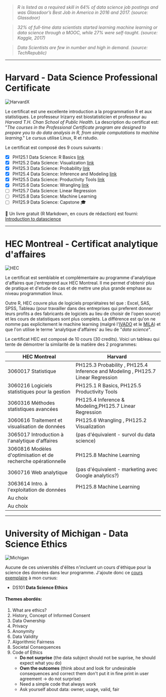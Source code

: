 
> *R is listed as a required skill in 64% of data science job postings and was Glassdoor’s Best Job in America in 2016 and 2017. (source: Glassdoor)*

> *32% of full-time data scientists started learning machine learning or data science through a MOOC, while 27% were self-taught. (source: Kaggle, 2017)*

> *Data Scientists are few in number and high in demand. (source: TechRepublic)*


------------------------------------------------------------------------------------------------------------------------

# Harvard - Data Science Professional Certificate

![HarvardX](https://www.edx.org/sites/default/files/school/image/banner/harvardx.jpg)

Le certificat est une excellente introduction a la programmation R et aux statistiques. Le professeur Irizarry est biostatisticien et professeur au *Harvard T.H. Chan School of Public Health*. La description du certificat est: "*The courses in the Professional Certificate program are designed to prepare you to do data analysis in R, from simple computations to machine learning*." Le cursus utilise Linux, R et rstudio.

Le certificat est composé des 9 cours suivants :

   - [x] PH125.1 Data Science: R Basics                [link][1]
   - [x] PH125.2 Data Science: Visualization           [link][2]
   - [x] PH125.3 Data Science: Probability             [link][3]
   - [x] PH125.4 Data Science: Inference and Modeling  [link][4]
   - [x] PH125.5 Data Science: Productivity Tools      [link][5]
   - [x] PH125.6 Data Science: Wrangling               [link][6]
   - [ ] PH125.7 Data Science: Linear Regression
   - [ ] PH125.8 Data Science: Machine Learning
   - [ ] PH125.9 Data Science: Capstone :mortar_board:

:notebook: Un livre gratuit (R Markdown, en cours de rédaction) est fourni: [Introduction to datascience][10]

[1]: https://courses.edx.org/certificates/3bd6534cff1441729903746548aa0314
[2]: https://courses.edx.org/certificates/64d48644f39f4607b71a7350c2c58d3c
[3]: https://courses.edx.org/certificates/678f8521863f47ac88888547c41ae916
[4]: https://courses.edx.org/certificates/3a01e2901dde48618d7ec0db8034a60e
[5]: https://courses.edx.org/certificates/6ef7b5368b714d00a4608c7575e41dc0
[6]: https://courses.edx.org/certificates/b126c78808f940d18839ac3ffeef2e3f
[10]: https://rafalab.github.io/dsbook/


------------------------------------------------------------------------------------------------------------------------

# HEC Montreal - Certificat analytique d'affaires

![HEC](https://www.hec.ca/images/comelect/d-decou-lg.jpg)

Le certificat est semblable et complémentaire au programme d'analytique d'affaires que j'entreprend aux HEC Montreal. Il me permet d'obtenir plus de pratique et d'etude de cas et de mettre une plus grande emphase au niveau programmation linux.

Outre R, HEC couvre plus de logiciels propriétaires tel que : Excel, SAS, SPSS, Tableau (pour travailler dans des entreprises qui preferent donner leurs profits a des fabricants de logiciels au lieu de choisir de l'open source) et les cours de statistiques sont plus complets. La différence est qu'on ne nomme pas explicitement le machine learning (malgré l'[IVADO][h1] et le [MILA][h2]) et que l'on utilise le terme 'analytique d'affaires' au lieu de "*data science*".

Le certificat HEC est composé de 10 cours (30 credits). Voici un tableau qui tente de démontrer la similarité de la matière des 2 programmes:

| HEC Montreal                              | Harvard                                               |
| ----------------------------------------- | ----------------------------------------------------- |
| 3060017 Statistique                       | PH125.3 Probability , PH125.4 Inference and Modeling , PH125.7 Linear Regression |
| 3060216 Logiciels statistiques pour la gestion | PH125.1 R Basics, PH125.5 Productivity Tools     |
| 3060316 Méthodes statistiques avancées    | PH125.4 Inference & Modeling,PH125.7 Linear Regression|
| 3060616 Traitement et visualisation de données| PH125.6 Wrangling , PH125.2 Visualization         |
| 3065017 Introduction à l'analytique d'affaires| (pas d'équivalent - survol du data science)       |
| 3060816 Modèles d'optimisation et de recherche opérationnelle | PH125.8 Machine Learning          |
| 3060716 Web analytique                    | (pas d'équivalent - marketing avec Google analytics?) |
| 3063614 Intro. à l'exploitation de données| PH125.8 Machine Learning                              |
| Au choix                                  |                                                       |
| Au choix                                  |                                                       |


[h1]: https://ivado.ca/en/
[h2]: https://mila.quebec/en/


------------------------------------------------------------------------------------------------------------------------

# University of Michigan - Data Science Ethics
![Michigan](https://www.edx.org/sites/default/files/school/image/banner/michiganx-institution_page_banner-960x195.jpg)

Aucune de ces universités d'élites n'incluent un cours d'éthique pour la science des données dans leur programme. J'ajoute donc ce [cours exemplaire][m1] à mon cursus:

* DS101 **Data Science Ethics**

#### Themes abordés:

1. What are ethics?
2. History, Concept of Informed Consent
3. Data Ownership
4. Privacy
5. Anonymity
6. Data Validity
7. Algorithmic Fairness
8. Societal Consequences
9. Code of Ethics
   - **Do not surprise** (the data subject should not be suprise, he should expect what you do)
   - **Own the outcomes** (think about and look for undesirable consequences and correct them don't put it in fine print in user agreement -> do not surprise)
   - Need a simple code that always work
   - Ask yourself about data: owner, usage, valid, fair

[m1]: https://www.edx.org/course/data-science-ethics
